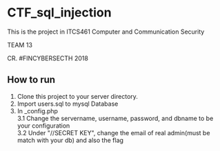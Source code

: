 # CTF_sql_injection
This is the project in ITCS461 Computer and Communication Security

TEAM 13

CR. #FINCYBERSECTH 2018

## How to run
1. Clone this project to your server directory.
2. Import users.sql to mysql Database
3. In _config.php  
 3.1 Change the servername, username, password, and dbname to be your configuration  
 3.2 Under "//SECRET KEY", change the email of real admin(must be match with your db) and also the flag
